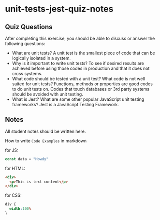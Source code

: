 # unit-tests-jest-quiz-notes

## Quiz Questions

After completing this exercise, you should be able to discuss or answer the following questions:

- What are unit tests?
A unit test is the smallest piece of code that can be logically isolated in a system.
- Why is it important to write unit tests?
To see if desired results are achieved before using those codes in production and that it does not cross systems.
- What code should be tested with a unit test? What code is not well suited for unit tests?
Functions, methods or properties are good codes to do unit tests on. Codes that touch databases or 3rd party systems should be avoided with unit testing.
- What is Jest? What are some other popular JavaScript unit testing frameworks?
Jest is a JavaScript Testing Framework.

## Notes

All student notes should be written here.


How to write `Code Examples` in markdown

for JS:
```js
const data = "Howdy"
```

for HTML:
```html
<div>
  <p>This is text content</p>
</div>
```

for CSS:
```css
div {
  width:100%
}
```
